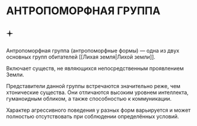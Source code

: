 # АНТРОПОМОРФНАЯ ГРУППА

## 🟄

Антропоморфная группа (антропоморфные формы) — одна из двух основных групп обитателей [[Лихая земля|Лихой земли]].

Включает существ, не являющихся непосредственным проявлением Земли.

Представители данной группы встречаются значительно реже, чем хтонические существа. Они отличаются высоким уровнем интеллекта, гуманоидным обликом, а также способностью к коммуникации.

Характер агрессивного поведения у разных форм варьируется и может полностью отсутствовать при соблюдении определённых условий.